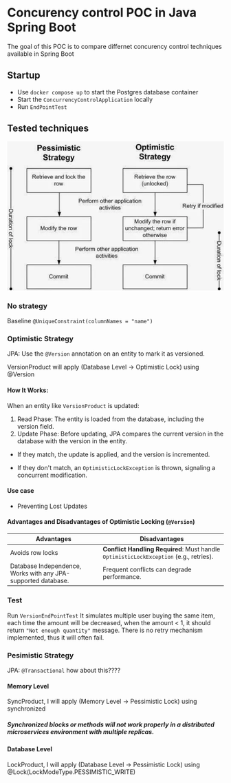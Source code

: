 # Concurency control POC in Java Spring Boot 

The goal of this POC is to compare differnet concurency control techniques available in Spring Boot

## Startup 

- Use `docker compose up` to start the Postgres database container 
- Start the `ConcurrencyControlApplication` locally 
- Run `EndPointTest`


## Tested techniques 
![Pessimistic vs Optimistic strategy](readmeImages/image.png)

### No strategy
Baseline `@UniqueConstraint(columnNames = "name")`


### Optimistic Strategy 

JPA: Use the `@Version` annotation on an entity to mark it as versioned.

VersionProduct will apply (Database Level → Optimistic Lock) using @Version

#### How It Works:
When an entity like `VersionProduct` is updated:
1. Read Phase: The entity is loaded from the database, including the version field.
1. Update Phase: Before updating, JPA compares the current version in the database with the version in the entity.
- If they match, the update is applied, and the version is incremented.

- If they don't match, an `OptimisticLockException` is thrown, signaling a concurrent modification.

#### Use case 
- Preventing Lost Updates

#### Advantages and Disadvantages of Optimistic Locking (`@Version`)  

| **Advantages**                              | **Disadvantages**                             |
|----------------------------------------------|-----------------------------------------------|
| Avoids row locks | **Conflict Handling Required**: Must handle `OptimisticLockException` (e.g., retries). |
| Database Independence, Works with any JPA-supported database.  | Frequent conflicts can degrade performance. |


### Test
Run `VersionEndPointTest` 
It simulates multiple user buying the same item, each time the amount will be decreased, when the amount < 1, it should return `"Not enough quantity"` message. 
There is no retry mechanism implemented, thus it will often fail.


### Pesimistic Strategy 
JPA: `@Transactional` how about this????

#### Memory Level
SyncProduct, I will apply (Memory Level → Pessimistic Lock) using synchronized

##### Synchronized blocks or methods will not work properly in a distributed microservices environment with multiple replicas.

#### Database Level
LockProduct, I will apply (Database Level → Pessimistic Lock) using @Lock(LockModeType.PESSIMISTIC_WRITE)
